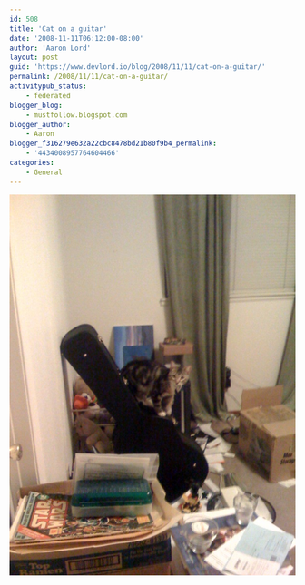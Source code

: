```yaml
---
id: 508
title: 'Cat on a guitar'
date: '2008-11-11T06:12:00-08:00'
author: 'Aaron Lord'
layout: post
guid: 'https://www.devlord.io/blog/2008/11/11/cat-on-a-guitar/'
permalink: /2008/11/11/cat-on-a-guitar/
activitypub_status:
    - federated
blogger_blog:
    - mustfollow.blogspot.com
blogger_author:
    - Aaron
blogger_f316279e632a22cbc8478bd21b80f9b4_permalink:
    - '4434008957764604466'
categories:
    - General
---
```


<p class="mobile-photo"><a href="/wp-content/uploads/2011/10/photo-780912.jpg"><img src="/wp-content/uploads/2011/10/photo-780912.jpg?w=225" border="0" alt="" /></a></p><div class="blogger-post-footer"><img width='1' height='1' src='' alt='' /></div>
